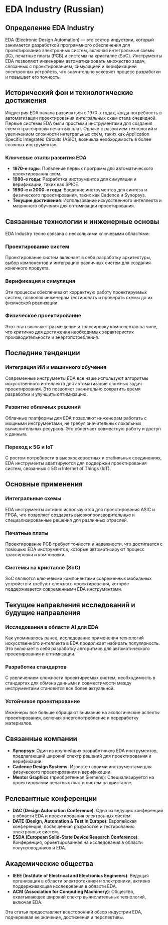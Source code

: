 # EDA Industry (Russian)

## Определение EDA Industry

EDA (Electronic Design Automation) — это сектор индустрии, который занимается разработкой программного обеспечения для проектирования электронных систем, включая интегральные схемы (IC), печатные платы (PCB) и системы на кристалле (SoC). Инструменты EDA позволяют инженерам автоматизировать множество задач, связанных с проектированием, симуляцией и верификацией электронных устройств, что значительно ускоряет процесс разработки и повышает его точность.

## Исторический фон и технологические достижения

Индустрия EDA начала развиваться в 1970-х годах, когда потребность в автоматизации проектирования интегральных схем стала очевидной. Первые системы EDA были простыми инструментами для создания схем и трассировки печатных плат. Однако с развитием технологий и увеличением сложности интегральных схем, таких как Application Specific Integrated Circuits (ASIC), возникла необходимость в более сложных инструментах.

### Ключевые этапы развития EDA

- **1970-е годы**: Появление первых программ для автоматического проектирования схем.
- **1980-е годы**: Разработка инструментов для симуляции и верификации, таких как SPICE.
- **1990-е и 2000-е годы**: Введение инструментов для синтеза и физического проектирования, таких как Cadence и Synopsys.
- **Текущие достижения**: Использование искусственного интеллекта и машинного обучения для оптимизации проектирования.

## Связанные технологии и инженерные основы

EDA Industry тесно связана с несколькими ключевыми областями:

### Проектирование систем

Проектирование систем включает в себя разработку архитектуры, выбор компонентов и интеграцию различных систем для создания конечного продукта.

### Верификация и симуляция

Эти процессы обеспечивают корректную работу проектируемых систем, позволяя инженерам тестировать и проверять схемы до их физической реализации.

### Физическое проектирование

Этот этап включает размещение и трассировку компонентов на чипе, что критично для достижения необходимых характеристик производительности и энергопотребления.

## Последние тенденции

### Интеграция ИИ и машинного обучения

Современные инструменты EDA все чаще используют алгоритмы искусственного интеллекта для автоматизации сложных задач проектирования. Это позволяет значительно сократить время разработки и улучшить оптимизацию.

### Развитие облачных решений

Облачные платформы для EDA позволяют инженерам работать с мощными инструментами, не требуя значительных локальных вычислительных ресурсов. Это облегчает совместную работу и доступ к данным.

### Переход к 5G и IoT

С ростом потребности в высокоскоростных и стабильных соединениях, EDA инструменты адаптируются для поддержки проектирования систем, связанных с 5G и Internet of Things (IoT).

## Основные применения

### Интегральные схемы

EDA инструменты активно используются для проектирования ASIC и FPGA, что позволяет создавать высокопроизводительные и специализированные решения для различных отраслей.

### Печатные платы

Проектирование PCB требует точности и надежности, что достигается с помощью EDA инструментов, которые автоматизируют процесс трассировки и компоновки.

### Системы на кристалле (SoC)

SoC являются ключевыми компонентами современных мобильных устройств и требуют сложного проектирования, которое поддерживается современными EDA инструментами.

## Текущие направления исследований и будущие направления

### Исследования в области AI для EDA

Как упоминалось ранее, исследование применения технологий искусственного интеллекта в EDA продолжает набирать популярность. Это включает в себя разработку алгоритмов для автоматического проектирования и оптимизации.

### Разработка стандартов

С увеличением сложности проектируемых систем, необходимость в стандартах для обмена данными и совместимости между инструментами становится все более актуальной.

### Устойчивое проектирование

Инженеры все больше обращают внимание на экологические аспекты проектирования, включая энергопотребление и переработку материалов.

## Связанные компании

- **Synopsys**: Один из крупнейших разработчиков EDA инструментов, предлагающий широкий спектр решений для проектирования и верификации.
- **Cadence Design Systems**: Известен своими инструментами для физического проектирования и верификации.
- **Mentor Graphics** (приобретенная Siemens): Специализируется на проектировании печатных плат и систем на кристалле.

## Релевантные конференции

- **DAC (Design Automation Conference)**: Одна из ведущих конференций в области EDA и проектирования электронных систем.
- **DATE (Design, Automation & Test in Europe)**: Европейская конференция, посвященная разработке и тестированию электронных систем.
- **ESDA (European Solid-State Device Research Conference)**: Конференция, ориентированная на исследования в области полупроводников и EDA.

## Академические общества

- **IEEE (Institute of Electrical and Electronics Engineers)**: Ведущая организация в области электротехники и электроники, активно поддерживающая исследования в области EDA.
- **ACM (Association for Computing Machinery)**: Общество, охватывающее широкий спектр вычислительных технологий, включая EDA.

Эта статья предоставляет всесторонний обзор индустрии EDA, подчеркивая ее значение, достижения и перспективы.